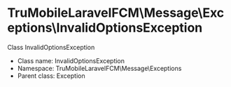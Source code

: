 TruMobileLaravelFCM\Message\Exceptions\InvalidOptionsException
===============

Class InvalidOptionsException




* Class name: InvalidOptionsException
* Namespace: TruMobileLaravelFCM\Message\Exceptions
* Parent class: Exception








